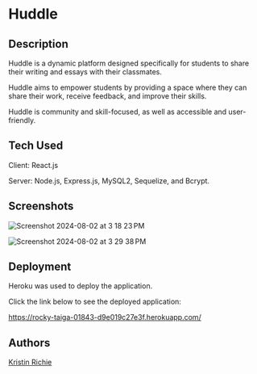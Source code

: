 # Huddle

## Description

Huddle is a dynamic platform designed specifically for students to share their writing and essays with their classmates.

Huddle aims to empower students by providing a space where they can share their work, receive feedback, and improve their skills.

Huddle is community and skill-focused, as well as accessible and user-friendly. 

## Tech Used

Client: React.js

Server: Node.js, Express.js, MySQL2, Sequelize, and Bcrypt.

## Screenshots

![Screenshot 2024-08-02 at 3 18 23 PM](https://github.com/user-attachments/assets/b95d558a-a797-4a55-a56a-338e8f01c2eb)

![Screenshot 2024-08-02 at 3 29 38 PM](https://github.com/user-attachments/assets/cfdfb07b-5b21-4e70-8a74-995102c320cd)

## Deployment

Heroku was used to deploy the application.

Click the link below to see the deployed application:

https://rocky-taiga-01843-d9e019c27e3f.herokuapp.com/

## Authors

<a href='https://github.com/Kristin611'>Kristin Richie</a>